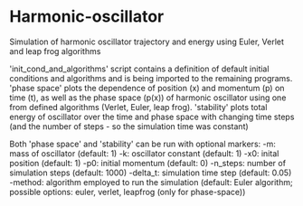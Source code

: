 # Harmonic-oscillator
Simulation of harmonic oscillator trajectory and energy using Euler, Verlet and leap frog algorithms

'init_cond_and_algorithms' script contains a definition of default initial conditions and algorithms and is being imported to the remaining programs.
'phase space' plots the dependence of position (x) and momentum (p) on time (t), as well as the phase space (p(x)) of harmonic oscillator using one from defined algorithms (Verlet, Euler, leap frog).
'stability' plots total energy of oscillator over the time and phase space with changing time steps (and the number of steps - so the simulation time was constant)

Both 'phase space' and 'stability' can be run with optional markers:
-m: mass of oscillator (default: 1)
-k: oscillator constant (default: 1)
-x0: inital position (default: 1)
-p0: initial momentum (default: 0)
-n_steps: number of simulation steps (default: 1000)
-delta_t: simulation time step (default: 0.05)
-method: algorithm employed to run the simulation (default: Euler algorithm; possible options: euler, verlet, leapfrog (only for phase-space))
